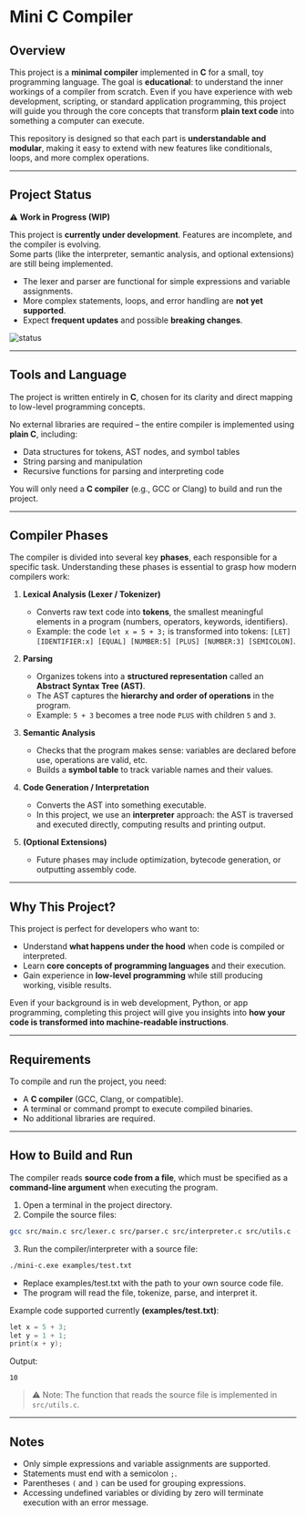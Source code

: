 # Mini C Compiler

## Overview

This project is a **minimal compiler** implemented in **C** for a small, toy programming language. The goal is **educational**: to understand the inner workings of a compiler from scratch. Even if you have experience with web development, scripting, or standard application programming, this project will guide you through the core concepts that transform **plain text code** into something a computer can execute.  

This repository is designed so that each part is **understandable and modular**, making it easy to extend with new features like conditionals, loops, and more complex operations.  

---

## Project Status

⚠️ **Work in Progress (WIP)**

This project is **currently under development**. Features are incomplete, and the compiler is evolving.  
Some parts (like the interpreter, semantic analysis, and optional extensions) are still being implemented.

- The lexer and parser are functional for simple expressions and variable assignments.
- More complex statements, loops, and error handling are **not yet supported**.
- Expect **frequent updates** and possible **breaking changes**.

![status](https://img.shields.io/badge/status-in%20progress-yellow)

---

## Tools and Language

The project is written entirely in **C**, chosen for its clarity and direct mapping to low-level programming concepts.  

No external libraries are required – the entire compiler is implemented using **plain C**, including:  
- Data structures for tokens, AST nodes, and symbol tables  
- String parsing and manipulation  
- Recursive functions for parsing and interpreting code

You will only need a **C compiler** (e.g., GCC or Clang) to build and run the project.

---

## Compiler Phases

The compiler is divided into several key **phases**, each responsible for a specific task. Understanding these phases is essential to grasp how modern compilers work:

1. **Lexical Analysis (Lexer / Tokenizer)**  
   - Converts raw text code into **tokens**, the smallest meaningful elements in a program (numbers, operators, keywords, identifiers).  
   - Example: the code `let x = 5 + 3;` is transformed into tokens: `[LET] [IDENTIFIER:x] [EQUAL] [NUMBER:5] [PLUS] [NUMBER:3] [SEMICOLON]`.

2. **Parsing**  
   - Organizes tokens into a **structured representation** called an **Abstract Syntax Tree (AST)**.  
   - The AST captures the **hierarchy and order of operations** in the program.  
   - Example: `5 + 3` becomes a tree node `PLUS` with children `5` and `3`.

3. **Semantic Analysis**  
   - Checks that the program makes sense: variables are declared before use, operations are valid, etc.  
   - Builds a **symbol table** to track variable names and their values.

4. **Code Generation / Interpretation**  
   - Converts the AST into something executable.  
   - In this project, we use an **interpreter** approach: the AST is traversed and executed directly, computing results and printing output.

5. **(Optional Extensions)**  
   - Future phases may include optimization, bytecode generation, or outputting assembly code.  

---

## Why This Project?

This project is perfect for developers who want to:  
- Understand **what happens under the hood** when code is compiled or interpreted.  
- Learn **core concepts of programming languages** and their execution.  
- Gain experience in **low-level programming** while still producing working, visible results.  

Even if your background is in web development, Python, or app programming, completing this project will give you insights into **how your code is transformed into machine-readable instructions**.

---

## Requirements

To compile and run the project, you need:

- A **C compiler** (GCC, Clang, or compatible).  
- A terminal or command prompt to execute compiled binaries.  
- No additional libraries are required.

---

## How to Build and Run

The compiler reads **source code from a file**, which must be specified as a **command-line argument** when executing the program.  

1. Open a terminal in the project directory.  
2. Compile the source files:
```bash
gcc src/main.c src/lexer.c src/parser.c src/interpreter.c src/utils.c -Iinclude -o mini-c.exe
```
3. Run the compiler/interpreter with a source file:
```bash
./mini-c.exe examples/test.txt
```
- Replace examples/test.txt with the path to your own source code file.
- The program will read the file, tokenize, parse, and interpret it.

Example code supported currently **(examples/test.txt)**:
```c
let x = 5 + 3;
let y = 1 + 1;
print(x + y);
```
Output:
```plaintext
10
```
> ⚠️ Note: The function that reads the source file is implemented in `src/utils.c`.

---

## Notes

- Only simple expressions and variable assignments are supported.  
- Statements must end with a semicolon `;`.  
- Parentheses `(` and `)` can be used for grouping expressions.  
- Accessing undefined variables or dividing by zero will terminate execution with an error message.

